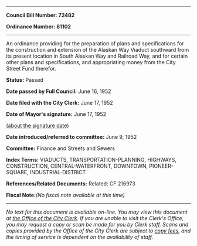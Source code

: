 

********

**Council Bill Number: 72482**
   
**Ordinance Number: 81102**
********

 An ordinance providing for the preparation of plans and specifications for the construction and extension of the Alaskan Way Viaduct southward from its present location in South Alaskan Way and Railroad Way, and for certain other plans and specifications, and appropriating money from the City Street Fund therefor.

**Status:** Passed
   
**Date passed by Full Council:** June 16, 1952
   
**Date filed with the City Clerk:** June 17, 1952
   
**Date of Mayor's signature:** June 17, 1952
   
[(about the signature date)](/~public/approvaldate.htm)
   
   
   
**Date introduced/referred to committee:** June 9, 1952
   
**Committee:** Finance and Streets and Sewers
   
   
**Index Terms:** VIADUCTS, TRANSPORTATION-PLANNING, HIGHWAYS, CONSTRUCTION, CENTRAL-WATERFRONT, DOWNTOWN, PIONEER-SQUARE, INDUSTRIAL-DISTRICT

**References/Related Documents:** Related: CF 216973

**Fiscal Note:**_(No fiscal note available at this time)_
********

_No text for this document is available on-line. You may view this document at [the Office of the City Clerk](http://www.seattle.gov/leg/clerk/contactUs.htm). If you are unable to visit the Clerk's Office, you may request a copy or scan be made for you by Clerk staff. Scans and copies provided by the Office of the City Clerk are subject to [copy fees](http://clerk.seattle.gov/~public/clerkfees.htm), and the timing of service is dependent on the availability of staff._

